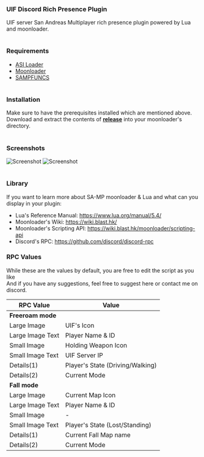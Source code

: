 ### UIF Discord Rich Presence Plugin
UIF server San Andreas Multiplayer rich presence plugin powered by Lua and moonloader.
#
### Requirements
- [ASI Loader](https://www.gtagarage.com/mods/show.php?id=21709)
- [Moonloader](https://gtaforums.com/topic/890987-moonloader/)
- [SAMPFUNCS](https://libertycity.net/files/gta-san-andreas/151974-sampfuncs-v.-5.4.1.-final.html)
#
### Installation
Make sure to have the prerequisites installed which are mentioned above.<br>
Download and extract the contents of <b>[release](https://github.com/renisal/uif-discord-plugin/releases/download/stable/release.zip)</b> into your moonloader's directory.
#
### Screenshots
![Screenshot](https://i.imgur.com/6D2B5Eu.png) ![Screenshot](https://i.imgur.com/89CpqgK.png)
#
### Library

If you want to learn more about SA-MP moonloader & Lua and what can you display in your plugin:<br>
- Lua's Reference Manual: https://www.lua.org/manual/5.4/
- Moonloader's Wiki: https://wiki.blast.hk/
- Moonloader's Scripting API: https://wiki.blast.hk/moonloader/scripting-api
- Discord's RPC: https://github.com/discord/discord-rpc


### RPC Values

While these are the values by default, you are free to edit the script as you like<br>
And if you have any suggestions, feel free to suggest here or contact me on discord.

| RPC Value | Value |
| ------------- | ------------- |
| **Freeroam mode**  |
| Large Image  | UIF's Icon  |
| Large Image Text  | Player Name & ID  |
| Small Image  | Holding Weapon Icon  |
| Small Image Text  | UIF Server IP  |
| Details(1)  | Player's State (Driving/Walking)  |
| Details(2)  | Current Mode  |
| **Fall mode** |
| Large Image  | Current Map Icon  |
| Large Image Text  | Player Name & ID  |
| Small Image  | -  |
| Small Image Text  | Player's State (Lost/Standing)  |
| Details(1)  | Current Fall Map name  |
| Details(2)  | Current Mode |
